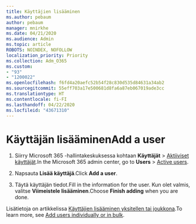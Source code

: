 ```yaml
---
title: Käyttäjien lisääminen
ms.author: pebaum
author: pebaum
manager: mnirkhe
ms.date: 04/21/2020
ms.audience: Admin
ms.topic: article
ROBOTS: NOINDEX, NOFOLLOW
localization_priority: Priority
ms.collection: Adm_O365
ms.custom:
- "93"
- "1200022"
ms.openlocfilehash: f6fd4a20aefc52b54f28c830d535d84631a34ab2
ms.sourcegitcommit: 55eff703a17e500681d8fa6a87eb067019ade3cc
ms.translationtype: HT
ms.contentlocale: fi-FI
ms.lasthandoff: 04/22/2020
ms.locfileid: "43671310"
---
```

# <a name="add-a-user"></a><span data-ttu-id="f5ed7-102">Käyttäjän lisääminen</span><span class="sxs-lookup"><span data-stu-id="f5ed7-102">Add a user</span></span>

1. <span data-ttu-id="f5ed7-103">Siirry Microsoft 365 -hallintakeskuksessa kohtaan **Käyttäjät** > [ Aktiiviset käyttäjät](https://admin.microsoft.com/Adminportal/Home?source=applauncher#/users).</span><span class="sxs-lookup"><span data-stu-id="f5ed7-103">In the Microsoft 365 admin center, go to **Users** > [Active users](https://admin.microsoft.com/Adminportal/Home?source=applauncher#/users).</span></span>

2. <span data-ttu-id="f5ed7-104">Napsauta **Lisää käyttäjä**.</span><span class="sxs-lookup"><span data-stu-id="f5ed7-104">Click **Add a user**.</span></span>

3. <span data-ttu-id="f5ed7-105">Täytä käyttäjän tiedot.</span><span class="sxs-lookup"><span data-stu-id="f5ed7-105">Fill in the information for the user.</span></span> <span data-ttu-id="f5ed7-106">Kun olet valmis, valitse **Viimeistele lisääminen**.</span><span class="sxs-lookup"><span data-stu-id="f5ed7-106">Choose **Finish adding** when you are done.</span></span>

<span data-ttu-id="f5ed7-107">Lisätietoja on artikkelissa [Käyttäjien lisääminen yksitellen tai joukkona](https://docs.microsoft.com/office365/admin/add-users/add-users).</span><span class="sxs-lookup"><span data-stu-id="f5ed7-107">To learn more, see [Add users individually or in bulk](https://docs.microsoft.com/office365/admin/add-users/add-users).</span></span>